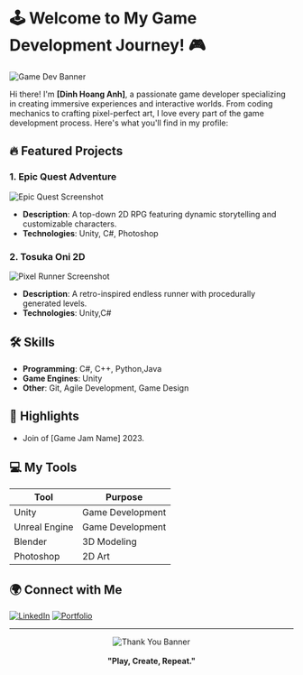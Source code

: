 # 🕹️ Welcome to My Game Development Journey! 🎮

![Game Dev Banner](https://i.pinimg.com/736x/e2/55/ea/e255ea72db2a4dfb3114aaeca481abcf.jpg)

Hi there! I'm **[Dinh Hoang Anh]**, a passionate game developer specializing in creating immersive experiences and interactive worlds. From coding mechanics to crafting pixel-perfect art, I love every part of the game development process. Here's what you'll find in my profile:

## 🔥 Featured Projects

### 1. **Epic Quest Adventure**
![Epic Quest Screenshot](https://i.pinimg.com/736x/d3/3c/d2/d33cd240818005ce762131d974da87b9.jpg)
- **Description**: A top-down 2D RPG featuring dynamic storytelling and customizable characters.
- **Technologies**: Unity, C#, Photoshop

### 2. **Tosuka Oni 2D**
![Pixel Runner Screenshot](https://i.pinimg.com/736x/d8/6e/ef/d86eefd39517e6be7f95bcb2fc83dcdb.jpg)
- **Description**: A retro-inspired endless runner with procedurally generated levels.
- **Technologies**: Unity,C#

## 🛠️ Skills
- **Programming**: C#, C++, Python,Java
- **Game Engines**: Unity
- **Other**: Git, Agile Development, Game Design

## 🌟 Highlights
- Join of [Game Jam Name] 2023.
## 💻 My Tools

| Tool            | Purpose                | 
|-----------------|------------------------|
| Unity           | Game Development       | 
| Unreal Engine   | Game Development       | 
| Blender         | 3D Modeling            | 
| Photoshop       | 2D Art                 |

## 🌍 Connect with Me

[![LinkedIn](https://img.shields.io/badge/LinkedIn-Profile-blue)](https://www.linkedin.com/in/%C4%91inh-ho%C3%A0ng-anh-19b5aa265/)
[![Portfolio](https://img.shields.io/badge/Portfolio-Website-green)](https://website6337847.nicepage.io/)

---

<div align="center">
  <img src="https://i.pinimg.com/originals/43/92/30/43923068f79f5093e5571dc82970a7c3.gif" alt="Thank You Banner">
  <br><br>
  <b>"Play, Create, Repeat."</b>
</div>
